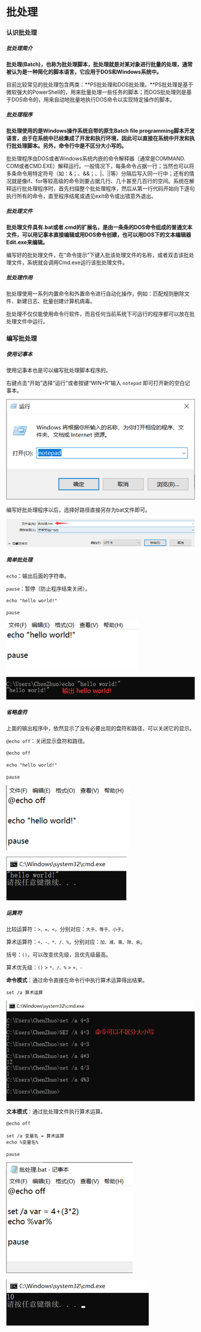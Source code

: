 # 批处理

### 认识批处理

##### 批处理简介

**批处理(Batch)，也称为批处理脚本，批处理就是对某对象进行批量的处理，通常被认为是一种简化的脚本语言，它应用于DOS和Windows系统中。**

目前比较常见的批处理包含两类：**PS批处理和DOS批处理。**PS批处理是基于微软强大的PowerShell的，用来批量处理一些任务的脚本；而DOS批处理则是基于DOS命令的，用来自动地批量地执行DOS命令以实现特定操作的脚本。

##### 批处理程序

**批处理使用的是Windows操作系统自带的原生Batch file programming脚本开发语言，由于在系统中已经集成了开发和执行环境，因此可以直接在系统中开发和执行批处理脚本。另外，命令行中是不区分大小写的。**

批处理程序由DOS或者Windows系统内嵌的命令解释器（通常是COMMAND. COM或者CMD.EXE）解释运行。一般情况下，每条命令占据一行；当然也可以将多条命令用特定符号（如：&；、&&；、|、||等）分隔后写入同一行中；还有的情况就是像if、for等较高级的命令则要占据几行、几十甚至几百行的空间。系统在解释运行批处理程序时，首先扫描整个批处理程序，然后从第一行代码开始向下逐句执行所有的命令，直至程序结尾或遇见exit命令或出错意外退出。

##### 批处理文件

**批处理文件具有.bat或者.cmd的扩展名，是由一条条的DOS命令组成的普通文本文件，可以用记事本直接编辑或用DOS命令创建，也可以用DOS下的文本编辑器Edit.exe来编辑。**

编写好的批处理文件，在“命令提示”下键入批该处理文件的名称，或者双击该批处理文件，系统就会调用Cmd.exe运行该批处理文件。

##### 批处理作用

批处理使用一系列内置命令和外置命令进行自动化操作，例如：匹配规则删除文件、新建日志、批量创建计算机病毒。

批处理不仅仅能使用命令行软件，而且任何当前系统下可运行的程序都可以放在批处理文件中运行。

### 编写批处理

##### 使用记事本

使用记事本也是可以编写批处理脚本程序的。

右键点击“开始”选择“运行”或者按键“WIN+R”输入 `notepad` 即可打开新的空白记事本。

![QQ截图20210321235139](Image/QQ截图20210321235139.png)

编写好批处理程序以后，选择好路径直接另存为bat文件即可。

![QQ截图20210321235231](Image/QQ截图20210321235231.png)

##### 简单批处理

`echo`：输出后面的字符串。

`pause`：暂停（防止程序结束关闭）。

```
echo "hello world!"

pause
```

![QQ截图20210322000344](Image/QQ截图20210322000344.png)

![QQ截图20210321234157](Image/QQ截图20210321234157.png)

##### 省略盘符

上面的输出程序中，依然显示了没有必要出现的盘符和路径，可以关闭它的显示。

`@echo off`：关闭显示盘符和路径。

```
@echo off

echo "hello world!"

pause
```

![QQ截图20210322000644](Image/QQ截图20210322000644.png)

![QQ截图20210322000722](Image/QQ截图20210322000722.png)

##### 运算符

比较运算符：`>、=、<`，分别对应：`大于、等于、小于`。

算术运算符：`+、-、*、/、%`，分别对应：`加、减、乘、除、余`。

括号：`()`，可以改变优先级，且优先级最高。

算术优先级：`()` > `*、/、%` > `+、-`

**命令模式**：通过命令直接在命令行中执行算术运算得出结果。

```
set /a 算术运算
```

![QQ截图20210322230054](Image/QQ截图20210322230054.png)

**文本模式**：通过批处理文件执行算术运算。

```
@echo off

set /a 变量名 = 算术运算
echo %变量名%

pause
```

![QQ截图20210322230425](Image/QQ截图20210322230425.png)

![QQ截图20210322230459](Image/QQ截图20210322230459.png)